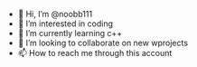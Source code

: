 - 👋 Hi, I’m @noobb111
- 👀 I’m interested in coding
- 🌱 I’m currently learning c++
- 💞️ I’m looking to collaborate on new wprojects
- 📫 How to reach me through this account

<!---
noobb111/noobb111 is a ✨ special ✨ repository because its `README.md` (this file) appears on your GitHub profile.
You can click the Preview link to take a look at your changes.
--->
